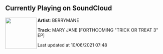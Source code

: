 ## Currently Playing on SoundCloud

[<img align="left" width="100" src="https://i1.sndcdn.com/artworks-M9UKVLBqUYt8tJ49-lMLT2Q-t500x500.jpg">](https://soundcloud.com/berrymane/mary-jane?in=berrymane/sets/peep-that-new-album-10-31)

**Artist**: BERRYMANE 

**Track**: MARY JANE [FORTHCOMING "TRICK OR TREAT 3" EP]

Last updated at 10/06/2021 07:48
